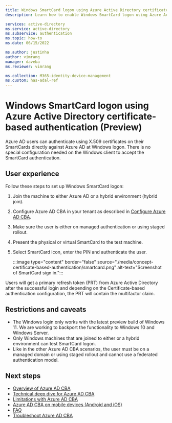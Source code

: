```yaml
---
title: Windows SmartCard logon using Azure Active Directory certificate-based authentication - Azure Active Directory
description: Learn how to enable Windows SmartCard logon using Azure Active Directory certificate-based authentication

services: active-directory
ms.service: active-directory
ms.subservice: authentication
ms.topic: how-to
ms.date: 06/15/2022

ms.author: justinha
author: vimrang
manager: daveba
ms.reviewer: vimrang

ms.collection: M365-identity-device-management
ms.custom: has-adal-ref
---
```

# Windows SmartCard logon using Azure Active Directory certificate-based authentication (Preview)

Azure AD users can authenticate using X.509 certificates on their SmartCards directly against Azure AD at Windows logon. There is no special configuration needed on the Windows client to accept the SmartCard authentication. 
 
## User experience 

Follow these steps to set up Windows SmartCard logon:

1. Join the machine to either Azure AD or a hybrid environment (hybrid join). 
1. Configure Azure AD CBA in your tenant as described in [Configure Azure AD CBA](how-to-certificate-based-authentication.md).
1. Make sure the user is either on managed authentication or using staged rollout. 
1. Present the physical or virtual SmartCard to the test machine.
1. Select SmartCard icon, enter the PIN and authenticate the user.  

   :::image type="content" border="false" source="./media/concept-certificate-based-authentication/smartcard.png" alt-text="Screenshot of SmartCard sign in.":::

Users will get a primary refresh token (PRT) from Azure Active Directory after the successful login and depending on the Certificate-based authentication configuration, the PRT will contain the multifactor claim. 

## Restrictions and caveats  

- The Windows login only works with the latest preview build of Windows 11. We are working to backport the functionality to Windows 10 and Windows Server.
- Only Windows machines that are joined to either or a hybrid environment can test SmartCard logon.  
- Like in the other Azure AD CBA scenarios, the user must be on a managed domain or using staged rollout and cannot use a federated authentication model.

## Next steps

- [Overview of Azure AD CBA](concept-certificate-based-authentication.md)
- [Technical deep dive for Azure AD CBA](concept-certificate-based-authentication-technical-deep-dive.md)   
- [Limitations with Azure AD CBA](concept-certificate-based-authentication-limitations.md)
- [Azure AD CBA on mobile devices (Android and iOS)](concept-certificate-based-authentication-mobile.md)
- [FAQ](certificate-based-authentication-faq.yml)
- [Troubleshoot Azure AD CBA](troubleshoot-certificate-based-authentication.md)
